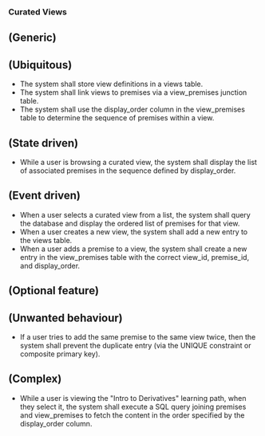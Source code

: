 ### **Curated Views**

## **(Generic)**

## **(Ubiquitous)**
* The system shall store view definitions in a views table.
* The system shall link views to premises via a view_premises junction table.
* The system shall use the display_order column in the view_premises table to determine the sequence of premises within a view.

## **(State driven)**
* While a user is browsing a curated view, the system shall display the list of associated premises in the sequence defined by display_order.

## **(Event driven)**
* When a user selects a curated view from a list, the system shall query the database and display the ordered list of premises for that view.
* When a user creates a new view, the system shall add a new entry to the views table.
* When a user adds a premise to a view, the system shall create a new entry in the view_premises table with the correct view_id, premise_id, and display_order.

## **(Optional feature)**

## **(Unwanted behaviour)**
* If a user tries to add the same premise to the same view twice, then the system shall prevent the duplicate entry (via the UNIQUE constraint or composite primary key).

## **(Complex)**
* While a user is viewing the "Intro to Derivatives" learning path, when they select it, the system shall execute a SQL query joining premises and view_premises to fetch the content in the order specified by the display_order column.